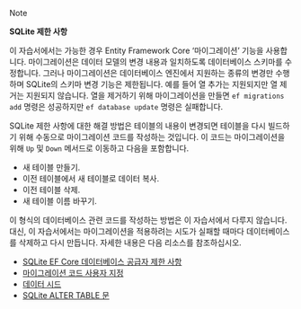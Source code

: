 > [!NOTE]
> 
> **SQLite 제한 사항**
>
> 이 자습서에서는 가능한 경우 Entity Framework Core ‘마이그레이션’ 기능을 사용합니다.  마이그레이션은 데이터 모델의 변경 내용과 일치하도록 데이터베이스 스키마를 수정합니다. 그러나 마이그레이션은 데이터베이스 엔진에서 지원하는 종류의 변경만 수행하며 SQLite의 스키마 변경 기능은 제한됩니다. 예를 들어 열 추가는 지원되지만 열 제거는 지원되지 않습니다. 열을 제거하기 위해 마이그레이션을 만들면 `ef migrations add` 명령은 성공하지만 `ef database update` 명령은 실패합니다. 
>
> SQLite 제한 사항에 대한 해결 방법은 테이블의 내용이 변경되면 테이블을 다시 빌드하기 위해 수동으로 마이그레이션 코드를 작성하는 것입니다. 이 코드는 마이그레이션을 위해 `Up` 및 `Down` 메서드로 이동하고 다음을 포함합니다.
>
> * 새 테이블 만들기.
> * 이전 테이블에서 새 테이블로 데이터 복사.
> * 이전 테이블 삭제.
> * 새 테이블 이름 바꾸기.
>
> 이 형식의 데이터베이스 관련 코드를 작성하는 방법은 이 자습서에서 다루지 않습니다. 대신, 이 자습서에서는 마이그레이션을 적용하려는 시도가 실패할 때마다 데이터베이스를 삭제하고 다시 만듭니다. 자세한 내용은 다음 리소스를 참조하십시오.
>
> * [SQLite EF Core 데이터베이스 공급자 제한 사항](/ef/core/providers/sqlite/limitations)
> * [마이그레이션 코드 사용자 지정](/ef/core/managing-schemas/migrations/#customize-migration-code)
> * [데이터 시드](/ef/core/modeling/data-seeding)
> * [SQLite ALTER TABLE 문](https://sqlite.org/lang_altertable.html)